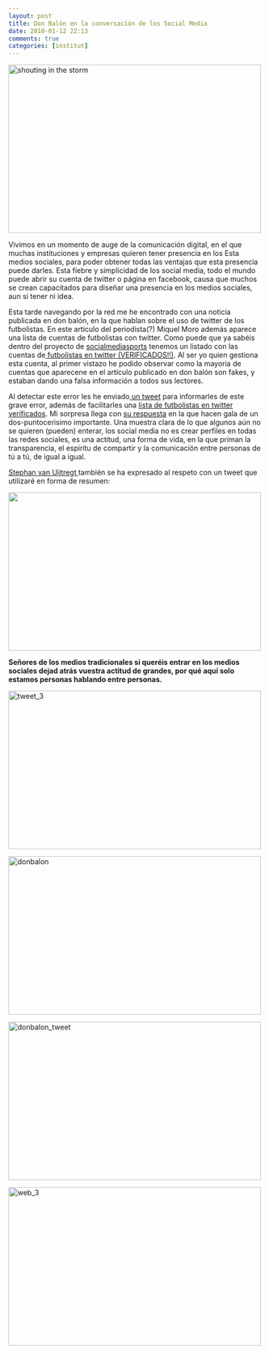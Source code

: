 ```yaml
---
layout: post
title: Don Balón en la conversación de los Social Media
date: 2010-01-12 22:13
comments: true
categories: [institut]
---
```

<a href="http://www.flickr.com/photos/lanier67/4394900117/" title="shouting in the storm by lanier67, on Flickr"><img src="http://farm3.static.flickr.com/2736/4394900117_b51ec5ce1a.jpg" width="500" height="333" alt="shouting in the storm" /></a>

Vivimos en un momento de auge de la comunicación digital, en el que muchas instituciones y empresas quieren tener presencia en los  Esta medios sociales, para poder obtener todas las ventajas que esta presencia puede darles. Esta fiebre y simplicidad de los social media, todo el mundo puede abrir su cuenta de twitter o página en facebook, causa que muchos se crean capacitados para diseñar una presencia en los medios sociales, aun si tener ni idea.

Esta tarde navegando por la red me he encontrado con una noticia publicada en don balón, en la que hablan sobre el uso de twitter de los futbolistas. En este articulo del periodista(?) Miquel Moro además aparece una lista de cuentas de futbolistas con twitter. Como puede que ya sabéis dentro del proyecto de <a href="http://numballs.com">socialmediasports</a> tenemos un listado con las cuentas de<a href="https://twitter.com/SOCCERplayers"> futbolistas en twitter (VERIFICADOS!!)</a>. Al ser yo quien gestiona esta cuenta, al primer vistazo he podido observar como la mayoria de cuentas que aparecene en el artículo publicado en don balón son fakes, y estaban dando una falsa información a todos sus lectores.

Al detectar este error les he enviado<a href="https://twitter.com/SergiXaudiera/status/7675752394"> un tweet</a> para informarles de este grave error, además de facilitarles una <a href="https://twitter.com/SOCCERplayers">lista de futbolistas en twitter verificados</a>. Mi sorpresa llega con <a href="https://twitter.com/MadridismoDC/status/7676885784">su respuesta</a> en la que hacen gala de un dos-puntocerisimo importante. Una muestra clara de lo que algunos aún no se quieren (pueden) enterar, los social media no es crear perfiles en todas las redes sociales, es una actitud, una forma de vida, en la que priman la transparencia, el espiritu de compartir y la comunicación entre personas de tú a tú, de igual a igual.

<a href="https://twitter.com/stephanvu/status/7682544172">Stephan van Uijtregt </a>también se ha expresado al respeto con un tweet que utilizaré en forma de resumen:

<div><a href="https://twitter.com/stephanvu/status/7682544172"> <img src="http://farm5.static.flickr.com/4036/4537169149_f5bae66f5e.jpg" width="500" height="313" alt=""El comentario dice todo, @donbalon_com es la típica revista tradicional que quiere estar en Twitter pero no sabe como. #fail" title="El comentario dice todo, @donbalon_com es la típica revista tradicional que quiere estar en Twitter pero no sabe como. #fail" /></a></div>

**Señores de los medios tradicionales si queréis entrar en los medios sociales dejad atrás vuestra actitud de grandes, por qué aquí solo estamos personas hablando entre personas.**


<a href="http://www.flickr.com/photos/42414566@N06/4537169145/" title="tweet_3 by socialmediasports, on Flickr"><img src="http://farm3.static.flickr.com/2703/4537169145_3dc326bac5.jpg" width="500" height="313" alt="tweet_3" /></a>

<a href="http://www.flickr.com/photos/42414566@N06/4537169131/" title="donbalon by socialmediasports, on Flickr"><img src="http://farm3.static.flickr.com/2701/4537169131_c58d48e163.jpg" width="500" height="313" alt="donbalon" /></a>

<a href="http://www.flickr.com/photos/42414566@N06/4537169137/" title="donbalon_tweet by socialmediasports, on Flickr"><img src="http://farm3.static.flickr.com/2773/4537169137_bf3374e6df.jpg" width="500" height="313" alt="donbalon_tweet" /></a>

<a href="http://www.flickr.com/photos/42414566@N06/4537169153/" title="web_3 by socialmediasports, on Flickr"><img src="http://farm3.static.flickr.com/2713/4537169153_d87534e735.jpg" width="500" height="313" alt="web_3" /></a>